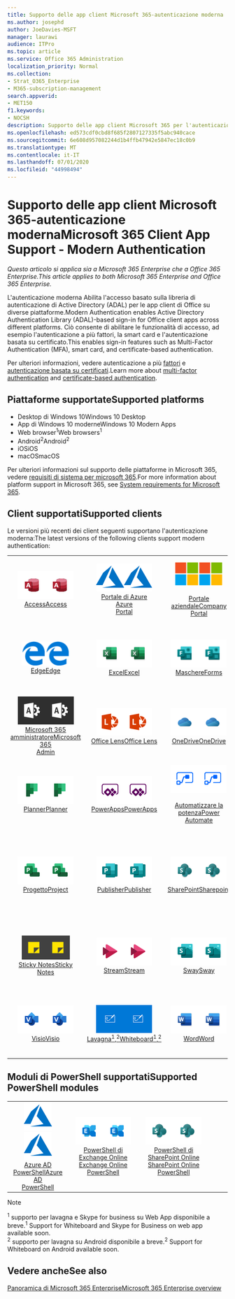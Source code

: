 ```yaml
---
title: Supporto delle app client Microsoft 365-autenticazione moderna
ms.author: josephd
author: JoeDavies-MSFT
manager: laurawi
audience: ITPro
ms.topic: article
ms.service: Office 365 Administration
localization_priority: Normal
ms.collection:
- Strat_O365_Enterprise
- M365-subscription-management
search.appverid:
- MET150
f1.keywords:
- NOCSH
description: Supporto delle app client Microsoft 365 per l'autenticazione moderna.
ms.openlocfilehash: ed573cdf0cbd8f685f2807127335f5abc940cace
ms.sourcegitcommit: 6e608d957082244d1b4ffb47942e5847ec18c0b9
ms.translationtype: MT
ms.contentlocale: it-IT
ms.lasthandoff: 07/01/2020
ms.locfileid: "44998494"
---
```

# <a name="microsoft-365-client-app-support---modern-authentication"></a><span data-ttu-id="5bac1-103">Supporto delle app client Microsoft 365-autenticazione moderna</span><span class="sxs-lookup"><span data-stu-id="5bac1-103">Microsoft 365 Client App Support - Modern Authentication</span></span>

<span data-ttu-id="5bac1-104">*Questo articolo si applica sia a Microsoft 365 Enterprise che a Office 365 Enterprise.*</span><span class="sxs-lookup"><span data-stu-id="5bac1-104">*This article applies to both Microsoft 365 Enterprise and Office 365 Enterprise.*</span></span>

<span data-ttu-id="5bac1-105">L'autenticazione moderna Abilita l'accesso basato sulla libreria di autenticazione di Active Directory (ADAL) per le app client di Office su diverse piattaforme.</span><span class="sxs-lookup"><span data-stu-id="5bac1-105">Modern Authentication enables Active Directory Authentication Library (ADAL)-based sign-in for Office client apps across different platforms.</span></span> <span data-ttu-id="5bac1-106">Ciò consente di abilitare le funzionalità di accesso, ad esempio l'autenticazione a più fattori, la smart card e l'autenticazione basata su certificato.</span><span class="sxs-lookup"><span data-stu-id="5bac1-106">This enables sign-in features such as Multi-Factor Authentication (MFA), smart card, and certificate-based authentication.</span></span>

<span data-ttu-id="5bac1-107">Per ulteriori informazioni, vedere autenticazione a più [fattori](https://docs.microsoft.com/azure/active-directory/authentication/multi-factor-authentication) e [autenticazione basata su certificati](https://docs.microsoft.com/azure/active-directory/active-directory-certificate-based-authentication-get-started).</span><span class="sxs-lookup"><span data-stu-id="5bac1-107">Learn more about [multi-factor authentication](https://docs.microsoft.com/azure/active-directory/authentication/multi-factor-authentication) and [certificate-based authentication](https://docs.microsoft.com/azure/active-directory/active-directory-certificate-based-authentication-get-started).</span></span>

## <a name="supported-platforms"></a><span data-ttu-id="5bac1-108">Piattaforme supportate</span><span class="sxs-lookup"><span data-stu-id="5bac1-108">Supported platforms</span></span>

 - <span data-ttu-id="5bac1-109">Desktop di Windows 10</span><span class="sxs-lookup"><span data-stu-id="5bac1-109">Windows 10 Desktop</span></span>
 - <span data-ttu-id="5bac1-110">App di Windows 10 moderne</span><span class="sxs-lookup"><span data-stu-id="5bac1-110">Windows 10 Modern Apps</span></span>
 - <span data-ttu-id="5bac1-111">Web browser<sup>1</sup></span><span class="sxs-lookup"><span data-stu-id="5bac1-111">Web browsers<sup>1</sup></span></span>
 - <span data-ttu-id="5bac1-112">Android<sup>2</sup></span><span class="sxs-lookup"><span data-stu-id="5bac1-112">Android<sup>2</sup></span></span>
 - <span data-ttu-id="5bac1-113">iOS</span><span class="sxs-lookup"><span data-stu-id="5bac1-113">iOS</span></span>
 - <span data-ttu-id="5bac1-114">macOS</span><span class="sxs-lookup"><span data-stu-id="5bac1-114">macOS</span></span>

<span data-ttu-id="5bac1-115">Per ulteriori informazioni sul supporto delle piattaforme in Microsoft 365, vedere [requisiti di sistema per microsoft 365](https://products.office.com/office-system-requirements).</span><span class="sxs-lookup"><span data-stu-id="5bac1-115">For more information about platform support in Microsoft 365, see [System requirements for Microsoft 365](https://products.office.com/office-system-requirements).</span></span>

## <a name="supported-clients"></a><span data-ttu-id="5bac1-116">Client supportati</span><span class="sxs-lookup"><span data-stu-id="5bac1-116">Supported clients</span></span>

<span data-ttu-id="5bac1-117">Le versioni più recenti dei client seguenti supportano l'autenticazione moderna:</span><span class="sxs-lookup"><span data-stu-id="5bac1-117">The latest versions of the following clients support modern authentication:</span></span>

| | | | | | |
|:---:|:---:|:---:|:---:|:---:|:---:|
| <span data-ttu-id="5bac1-118">![Icona Access](media/o365-access-64x64.png)</span><span class="sxs-lookup"><span data-stu-id="5bac1-118">![Access icon](media/o365-access-64x64.png)</span></span> <br> [<span data-ttu-id="5bac1-119">Access</span><span class="sxs-lookup"><span data-stu-id="5bac1-119">Access</span></span>](https://products.office.com/access) | <span data-ttu-id="5bac1-120">![Icona di Azure](media/o365-azure-64x64.png)</span><span class="sxs-lookup"><span data-stu-id="5bac1-120">![Azure icon](media/o365-azure-64x64.png)</span></span> <br> [<span data-ttu-id="5bac1-121">Portale di Azure <br></span><span class="sxs-lookup"><span data-stu-id="5bac1-121">Azure <br> Portal </span></span>](https://azure.microsoft.com/features/azure-portal/) | <span data-ttu-id="5bac1-122">![Icona portale aziendale](media/o365-microsoft-64x64.png)</span><span class="sxs-lookup"><span data-stu-id="5bac1-122">![Company portal icon](media/o365-microsoft-64x64.png)</span></span> <br> [<span data-ttu-id="5bac1-123"><br>Portale aziendale</span><span class="sxs-lookup"><span data-stu-id="5bac1-123">Company <br> Portal </span></span>](https://docs.microsoft.com/intune-user-help/sign-in-to-the-company-portal) | <span data-ttu-id="5bac1-124">![Icona di approfondimento](media/o365-delve-64x64.png)</span><span class="sxs-lookup"><span data-stu-id="5bac1-124">![Delve icon](media/o365-delve-64x64.png)</span></span> <br> [<span data-ttu-id="5bac1-125">Delve</span><span class="sxs-lookup"><span data-stu-id="5bac1-125">Delve</span></span>](https://products.office.com/business/intelligent-search) | <span data-ttu-id="5bac1-126">![Icona Dynamics 365](media/o365-dynamics365-64x64.png)</span><span class="sxs-lookup"><span data-stu-id="5bac1-126">![Dynamics 365 icon](media/o365-dynamics365-64x64.png)</span></span> <br> [<span data-ttu-id="5bac1-127">Dynamics 365</span><span class="sxs-lookup"><span data-stu-id="5bac1-127">Dynamics 365</span></span>](https://dynamics.microsoft.com) 
| <span data-ttu-id="5bac1-128">![Icona del server perimetrale](media/o365-edge-64x64.png)</span><span class="sxs-lookup"><span data-stu-id="5bac1-128">![Edge icon](media/o365-edge-64x64.png)</span></span> <br> [<span data-ttu-id="5bac1-129">Edge</span><span class="sxs-lookup"><span data-stu-id="5bac1-129">Edge</span></span>](https://www.microsoft.com/windows/microsoft-edge) | <span data-ttu-id="5bac1-130">![Icona Excel](media/o365-excel-64x64.png)</span><span class="sxs-lookup"><span data-stu-id="5bac1-130">![Excel icon](media/o365-excel-64x64.png)</span></span> <br> [<span data-ttu-id="5bac1-131">Excel</span><span class="sxs-lookup"><span data-stu-id="5bac1-131">Excel</span></span>](https://products.office.com/excel) | <span data-ttu-id="5bac1-132">![Icona maschere](media/o365-forms-64x64.png)</span><span class="sxs-lookup"><span data-stu-id="5bac1-132">![Forms icon](media/o365-forms-64x64.png)</span></span> <br> [<span data-ttu-id="5bac1-133">Maschere</span><span class="sxs-lookup"><span data-stu-id="5bac1-133">Forms</span></span>](https://flow.microsoft.com/connectors/shared_microsoftforms/microsoft-forms/) | <span data-ttu-id="5bac1-134">![Icona di Kaizala](media/o365-kaizala-64x64.png)</span><span class="sxs-lookup"><span data-stu-id="5bac1-134">![Kaizala icon](media/o365-kaizala-64x64.png)</span></span> <br> [<span data-ttu-id="5bac1-135">Kaizala</span><span class="sxs-lookup"><span data-stu-id="5bac1-135">Kaizala</span></span>](https://products.office.com/en/business/microsoft-kaizala) | <span data-ttu-id="5bac1-136">![Icona Office.com](media/o365-office-64x64.png)</span><span class="sxs-lookup"><span data-stu-id="5bac1-136">![Office.com icon](media/o365-office-64x64.png)</span></span> <br> [<span data-ttu-id="5bac1-137">Office.com</span><span class="sxs-lookup"><span data-stu-id="5bac1-137">Office.com</span></span>](https://www.office.com/) 
| <span data-ttu-id="5bac1-138">![Icona di amministrazione di Office 365](media/o365-o365admin-64x64.png)</span><span class="sxs-lookup"><span data-stu-id="5bac1-138">![Office 365 Admin icon](media/o365-o365admin-64x64.png)</span></span> <br> [<span data-ttu-id="5bac1-139">Microsoft 365 <br> amministratore</span><span class="sxs-lookup"><span data-stu-id="5bac1-139">Microsoft 365 <br> Admin</span></span>](https://products.office.com/business/manage-office-365-admin-app) | <span data-ttu-id="5bac1-140">![Icona dell'obiettivo](media/o365-lens-64x64.png)</span><span class="sxs-lookup"><span data-stu-id="5bac1-140">![Lens icon](media/o365-lens-64x64.png)</span></span> <br> [<span data-ttu-id="5bac1-141">Office Lens</span><span class="sxs-lookup"><span data-stu-id="5bac1-141">Office Lens</span></span>](https://www.microsoft.com/p/office-lens/9wzdncrfj3t8?activetab=pivot%3Aoverviewtab) | <span data-ttu-id="5bac1-142">![Icona di OneDrive for business](media/o365-OneDrive-64x64.png)</span><span class="sxs-lookup"><span data-stu-id="5bac1-142">![OneDrive for Business icon](media/o365-OneDrive-64x64.png)</span></span> <br> [<span data-ttu-id="5bac1-143">OneDrive</span><span class="sxs-lookup"><span data-stu-id="5bac1-143">OneDrive</span></span>](https://products.office.com/onedrive-for-business/online-cloud-storage) |  <span data-ttu-id="5bac1-144">![Icona di OneNote](media/o365-OneNote-64x64.png)</span><span class="sxs-lookup"><span data-stu-id="5bac1-144">![OneNote icon](media/o365-OneNote-64x64.png)</span></span> <br> [<span data-ttu-id="5bac1-145">OneNote</span><span class="sxs-lookup"><span data-stu-id="5bac1-145">OneNote</span></span>](https://products.office.com/onenote) | <span data-ttu-id="5bac1-146">![Icona di Outlook](media/o365-outlook-64x64.png)</span><span class="sxs-lookup"><span data-stu-id="5bac1-146">![Outlook icon](media/o365-outlook-64x64.png)</span></span> <br> [<span data-ttu-id="5bac1-147">Outlook</span><span class="sxs-lookup"><span data-stu-id="5bac1-147">Outlook</span></span>](https://products.office.com/outlook) 
| <span data-ttu-id="5bac1-148">![Icona Planner](media/o365-planner-64x64.png)</span><span class="sxs-lookup"><span data-stu-id="5bac1-148">![Planner icon](media/o365-planner-64x64.png)</span></span> <br> [<span data-ttu-id="5bac1-149">Planner</span><span class="sxs-lookup"><span data-stu-id="5bac1-149">Planner</span></span>](https://products.office.com/business/task-management-software) | <span data-ttu-id="5bac1-150">![Icona di PowerApps](media/o365-powerapps-64x64.png)</span><span class="sxs-lookup"><span data-stu-id="5bac1-150">![PowerApps icon](media/o365-powerapps-64x64.png)</span></span> <br> [<span data-ttu-id="5bac1-151">PowerApps</span><span class="sxs-lookup"><span data-stu-id="5bac1-151">PowerApps </span></span>](https://powerapps.microsoft.com) | <span data-ttu-id="5bac1-152">![Icona Power automatizzate](media/o365-flow-64x64.png)</span><span class="sxs-lookup"><span data-stu-id="5bac1-152">![Power Automate icon](media/o365-flow-64x64.png)</span></span> <br> [<span data-ttu-id="5bac1-153"><br>Automatizzare la potenza</span><span class="sxs-lookup"><span data-stu-id="5bac1-153">Power <br> Automate</span></span>](https://flow.microsoft.com) | <span data-ttu-id="5bac1-154">![Icona PowerBI](media/o365-powerbi-64x64.png)</span><span class="sxs-lookup"><span data-stu-id="5bac1-154">![PowerBI icon](media/o365-powerbi-64x64.png)</span></span> <br> [<span data-ttu-id="5bac1-155">Power BI</span><span class="sxs-lookup"><span data-stu-id="5bac1-155">Power BI</span></span>](https://powerbi.microsoft.com)| <span data-ttu-id="5bac1-156">![Icona PowerPoint](media/o365-powerpoint-64x64.png)</span><span class="sxs-lookup"><span data-stu-id="5bac1-156">![PowerPoint icon](media/o365-powerpoint-64x64.png)</span></span> <br> [<span data-ttu-id="5bac1-157">PowerPoint</span><span class="sxs-lookup"><span data-stu-id="5bac1-157">PowerPoint</span></span>](https://products.office.com/powerpoint) 
| <span data-ttu-id="5bac1-158">![Icona progetto](media/o365-project-64x64.png)</span><span class="sxs-lookup"><span data-stu-id="5bac1-158">![Project icon](media/o365-project-64x64.png)</span></span> <br> [<span data-ttu-id="5bac1-159">Progetto</span><span class="sxs-lookup"><span data-stu-id="5bac1-159">Project</span></span>](https://products.office.com/project) | <span data-ttu-id="5bac1-160">![Icona di Publisher](media/o365-publisher-64x64.png)</span><span class="sxs-lookup"><span data-stu-id="5bac1-160">![Publisher icon](media/o365-publisher-64x64.png)</span></span> <br> [<span data-ttu-id="5bac1-161">Publisher</span><span class="sxs-lookup"><span data-stu-id="5bac1-161">Publisher</span></span>](https://products.office.com/publisher) | <span data-ttu-id="5bac1-162">![Icona di SharePoint](media/o365-sharepoint-64x64.png)</span><span class="sxs-lookup"><span data-stu-id="5bac1-162">![SharePoint icon](media/o365-sharepoint-64x64.png)</span></span> <br> [<span data-ttu-id="5bac1-163">SharePoint</span><span class="sxs-lookup"><span data-stu-id="5bac1-163">Sharepoint</span></span>](https://products.office.com/sharepoint) | <span data-ttu-id="5bac1-164">![Icona di Skype for Business](media/o365-skypeforbusiness-64x64.png)</span><span class="sxs-lookup"><span data-stu-id="5bac1-164">![Skype for Business icon](media/o365-skypeforbusiness-64x64.png)</span></span> <br> [<span data-ttu-id="5bac1-165">Skype for <br> business<sup>1</sup></span><span class="sxs-lookup"><span data-stu-id="5bac1-165">Skype for <br> Business<sup>1</sup></span></span>](https://www.skype.com/business/) | <span data-ttu-id="5bac1-166">![Icona di StaffHub](media/o365-staffhub-64x64.png)</span><span class="sxs-lookup"><span data-stu-id="5bac1-166">![StaffHub icon](media/o365-staffhub-64x64.png)</span></span> <br> [<span data-ttu-id="5bac1-167">StaffHub</span><span class="sxs-lookup"><span data-stu-id="5bac1-167">StaffHub</span></span>](https://products.office.com/microsoft-staffhub/staff-scheduling-software)
| <span data-ttu-id="5bac1-168">![Icona note adesive](media/o365-stickynotes-64x64.png)</span><span class="sxs-lookup"><span data-stu-id="5bac1-168">![Sticky Notes icon](media/o365-stickynotes-64x64.png)</span></span> <br> [<span data-ttu-id="5bac1-169">Sticky Notes</span><span class="sxs-lookup"><span data-stu-id="5bac1-169">Sticky Notes</span></span>](https://www.microsoft.com/p/microsoft-sticky-notes/9nblggh4qghw) | <span data-ttu-id="5bac1-170">![Icona di Stream](media/o365-stream-64x64.png)</span><span class="sxs-lookup"><span data-stu-id="5bac1-170">![Stream icon](media/o365-stream-64x64.png)</span></span> <br> [<span data-ttu-id="5bac1-171">Stream</span><span class="sxs-lookup"><span data-stu-id="5bac1-171">Stream</span></span>](https://stream.microsoft.com) | <span data-ttu-id="5bac1-172">![Icona Sway](media/o365-sway-64x64.png)</span><span class="sxs-lookup"><span data-stu-id="5bac1-172">![Sway icon](media/o365-sway-64x64.png)</span></span> <br> [<span data-ttu-id="5bac1-173">Sway</span><span class="sxs-lookup"><span data-stu-id="5bac1-173">Sway</span></span>](https://sway.com) | <span data-ttu-id="5bac1-174">![icona di Teams](media/o365-teams-64x64.png)</span><span class="sxs-lookup"><span data-stu-id="5bac1-174">![Teams icon](media/o365-teams-64x64.png)</span></span> <br> [<span data-ttu-id="5bac1-175">Teams</span><span class="sxs-lookup"><span data-stu-id="5bac1-175">Teams</span></span>](https://products.office.com/microsoft-teams/group-chat-software) | <span data-ttu-id="5bac1-176">![Icona da fare](media/o365-todo-64x64.png)</span><span class="sxs-lookup"><span data-stu-id="5bac1-176">![To Do icon](media/o365-todo-64x64.png)</span></span> <br> [<span data-ttu-id="5bac1-177">Da fare</span><span class="sxs-lookup"><span data-stu-id="5bac1-177">To Do</span></span>](https://todo.microsoft.com) 
| <span data-ttu-id="5bac1-178">![Icona Visio](media/o365-visio-64x64.png)</span><span class="sxs-lookup"><span data-stu-id="5bac1-178">![Visio icon](media/o365-visio-64x64.png)</span></span> <br> [<span data-ttu-id="5bac1-179">Visio</span><span class="sxs-lookup"><span data-stu-id="5bac1-179">Visio</span></span>](https://products.office.com/visio/flowchart-software) | <span data-ttu-id="5bac1-180">![Icona lavagna](media/o365-whiteboard-64x64.png)</span><span class="sxs-lookup"><span data-stu-id="5bac1-180">![Whiteboard icon](media/o365-whiteboard-64x64.png)</span></span> <br> [<span data-ttu-id="5bac1-181">Lavagna<sup>1</sup>,<sup>2</sup></span><span class="sxs-lookup"><span data-stu-id="5bac1-181">Whiteboard<sup>1</sup>,<sup>2</sup></span></span>](https://whiteboard.microsoft.com/) | <span data-ttu-id="5bac1-182">![Icona Word](media/o365-word-64x64.png)</span><span class="sxs-lookup"><span data-stu-id="5bac1-182">![Word icon](media/o365-word-64x64.png)</span></span> <br> [<span data-ttu-id="5bac1-183">Word</span><span class="sxs-lookup"><span data-stu-id="5bac1-183">Word</span></span>](https://products.office.com/word) | <span data-ttu-id="5bac1-184">![Icona di Yammer](media/o365-yammer-64x64.png)</span><span class="sxs-lookup"><span data-stu-id="5bac1-184">![Yammer icon](media/o365-yammer-64x64.png)</span></span> <br> [<span data-ttu-id="5bac1-185">Yammer</span><span class="sxs-lookup"><span data-stu-id="5bac1-185">Yammer</span></span>](https://products.office.com/yammer/yammer-overview) | <span data-ttu-id="5bac1-186">![Icona di Yammer](media/o365-yammer-64x64.png)</span><span class="sxs-lookup"><span data-stu-id="5bac1-186">![Yammer icon](media/o365-yammer-64x64.png)</span></span> <br> [<span data-ttu-id="5bac1-187"><br>Notificatore di Yammer</span><span class="sxs-lookup"><span data-stu-id="5bac1-187">Yammer <br> Notifier</span></span>](https://products.office.com/yammer/yammer-overview) |  |

## <a name="supported-powershell-modules"></a><span data-ttu-id="5bac1-188">Moduli di PowerShell supportati</span><span class="sxs-lookup"><span data-stu-id="5bac1-188">Supported PowerShell modules</span></span>

| | | | | | |
|:---:|:---:|:---:|:---:|:---:|:---:|
| <span data-ttu-id="5bac1-189">![Icona di Azure](media/o365-azure-64x64.png)</span><span class="sxs-lookup"><span data-stu-id="5bac1-189">![Azure icon](media/o365-azure-64x64.png)</span></span> <br> [<span data-ttu-id="5bac1-190">Azure AD <br> PowerShell</span><span class="sxs-lookup"><span data-stu-id="5bac1-190">Azure AD <br> PowerShell</span></span>](https://docs.microsoft.com/powershell/azure/active-directory/overview?view=azureadps-2.0) | <span data-ttu-id="5bac1-191">![Icona di Exchange](media/o365-exchange-64x64.png)</span><span class="sxs-lookup"><span data-stu-id="5bac1-191">![Exchange icon](media/o365-exchange-64x64.png)</span></span> <br> [<span data-ttu-id="5bac1-192">PowerShell di Exchange Online <br></span><span class="sxs-lookup"><span data-stu-id="5bac1-192">Exchange Online <br> PowerShell</span></span>](https://docs.microsoft.com/powershell/exchange/exchange-online/exchange-online-powershell?view=exchange-ps) | <span data-ttu-id="5bac1-193">![Icona di SharePoint](media/o365-sharepoint-64x64.png)</span><span class="sxs-lookup"><span data-stu-id="5bac1-193">![SharePoint icon](media/o365-sharepoint-64x64.png)</span></span> <br> [<span data-ttu-id="5bac1-194">PowerShell di SharePoint Online <br></span><span class="sxs-lookup"><span data-stu-id="5bac1-194">SharePoint Online <br> PowerShell</span></span>](https://docs.microsoft.com/powershell/sharepoint/sharepoint-online/connect-sharepoint-online)

> [!NOTE]
> <span data-ttu-id="5bac1-195"><sup>1</sup> supporto per lavagna e Skype for business su Web App disponibile a breve.</span><span class="sxs-lookup"><span data-stu-id="5bac1-195"><sup>1</sup> Support for Whiteboard and Skype for Business on web app available soon.</span></span> <br>
> <span data-ttu-id="5bac1-196"><sup>2</sup> supporto per lavagna su Android disponibile a breve.</span><span class="sxs-lookup"><span data-stu-id="5bac1-196"><sup>2</sup> Support for Whiteboard on Android available soon.</span></span>

## <a name="see-also"></a><span data-ttu-id="5bac1-197">Vedere anche</span><span class="sxs-lookup"><span data-stu-id="5bac1-197">See also</span></span>

[<span data-ttu-id="5bac1-198">Panoramica di Microsoft 365 Enterprise</span><span class="sxs-lookup"><span data-stu-id="5bac1-198">Microsoft 365 Enterprise overview</span></span>](https://docs.microsoft.com/microsoft-365/enterprise/microsoft-365-overview)
